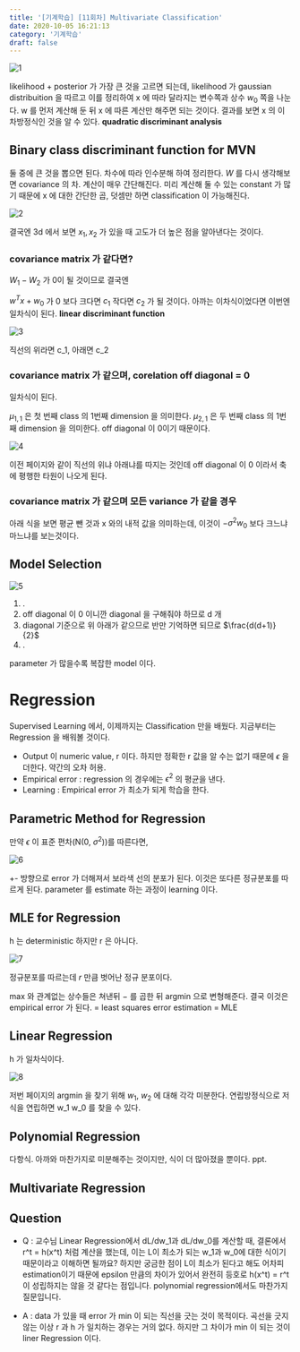 ```yaml
---
title: '[기계학습] [11회차] Multivariate Classification'
date: 2020-10-05 16:21:13
category: '기계학습'
draft: false
---
```


![1](./files/1.PNG)

likelihood + posterior 가 가장 큰 것을 고르면 되는데, likelihood 가 gaussian distribuition 을 따르고 이를 정리하여 x 에 따라 달라지는 변수쪽과 상수 $w_0$ 쪽을 나눈다. w 를 먼저 계산해 둔 뒤 x 에 따른 계산만 해주면 되는 것이다. 결과를 보면 x 의 이차방정식인 것을 알 수 있다. **quadratic discriminant analysis**

## Binary class discriminant function for MVN

둘 중에 큰 것을 뽑으면 된다. 차수에 따라 인수분해 하여 정리한다. $W$ 를 다시 생각해보면 covariance 의 차. 계산이 매우 간단해진다. 미리 계산해 둘 수 있는 constant 가 많기 때문에 x 에 대한 간단한 곱, 덧셈만 하면 classification 이 가능해진다.

![2](./files/2.PNG)

결국엔 3d 에서 보면 $x_1, x_2$ 가 있을 때 고도가 더 높은 점을 알아낸다는 것이다.

### covariance matrix 가 같다면?

$W_1 - W_2$ 가 0이 될 것이므로 결국엔

$w^Tx + w_0$ 가 0 보다 크다면 $c_1$ 작다면 $c_2$ 가 될 것이다. 아까는 이차식이었다면 이번엔 일차식이 된다. **linear discriminant function**

![3](./files/3.PNG)

직선의 위라면 c_1, 아래면 c_2

### covariance matrix 가 같으며, corelation off diagonal = 0

일차식이 된다.

$\mu_{1,1}$ 은 첫 번째 class 의 1번째 dimension 을 의미한다. $\mu_{2,1}$ 은 두 번째 class 의 1번째 dimension 을 의미한다. off diagonal 이 0이기 때문이다.

![4](./files/4.PNG)

이전 페이지와 같이 직선의 위냐 아래냐를 따지는 것인데 off diagonal 이 0 이라서 축에 평행한 타원이 나오게 된다.

### covariance matrix 가 같으며 모든 variance 가 같을 경우

아래 식을 보면 평균 뺀 것과 x 와의 내적 값을 의미하는데, 이것이 $-\sigma^2w_0$ 보다 크느냐 마느냐를 보는것이다.

## Model Selection

![5](./files/5.PNG)

1. .
2. off diagonal 이 0 이니깐 diagonal 을 구해줘야 하므로 d 개
3. diagonal 기준으로 위 아래가 같으므로 반만 기억하면 되므로 $\frac{d(d+1)}{2}$
4. .

parameter 가 많을수록 복잡한 model 이다.

# Regression

Supervised Learning 에서, 이제까지는 Classification 만을 배웠다. 지금부터는 Regression 을 배워볼 것이다.

- Output 이 numeric value, r 이다. 하지만 정확한 r 값을 알 수는 없기 때문에 $\epsilon$ 을 더한다. 약간의 오차 허용.
- Empirical error : regression 의 경우에는 $\epsilon^2$ 의 평균을 낸다.
- Learning : Empirical error 가 최소가 되게 학습을 한다.

## Parametric Method for Regression

만약 $\epsilon$ 이 표준 편차(N(0, $\sigma^2$))를 따른다면,

![6](./files/6.PNG)

+- 방향으로 error 가 더해져서 보라색 선의 분포가 된다.
이것은 또다른 정규분포를 따르게 된다.
parameter 를 estimate 하는 과정이 learning 이다.

## MLE for Regression

h 는 deterministic 하지만 r 은 아니다.

![7](./files/7.PNG)

정규분포를 따르는데 $r$ 만큼 벗어난 정규 분포이다.

max 와 관계없는 상수들은 쳐낸뒤 $-$ 를 곱한 뒤 argmin 으로 변형해준다. 결국 이것은 empirical error 가 된다.
= least squares error estimation = MLE

## Linear Regression

h 가 일차식이다.

![8](./files/8.PNG)

저번 페이지의 argmin 을 찾기 위해 $w_1$, $w_2$ 에 대해 각각 미분한다. 연립방정식으로 저 식을 연립하면 w_1 w_0 를 찾을 수 있다.

## Polynomial Regression

다항식. 아까와 마찬가지로 미분해주는 것이지만, 식이 더 많아졌을 뿐이다. ppt.

## Multivariate Regression

## Question

- Q : 교수님 Linear Regression에서 dL/dw_1과 dL/dw_0를 계산할 때, 결론에서 r^t = h(x^t) 처럼 계산을 했는데, 이는 L이 최소가 되는 w_1과 w_0에 대한 식이기 때문이라고 이해하면 될까요? 하지만 궁금한 점이 L이 최소가 된다고 해도 어차피 estimation이기 때문에 epsilon 만큼의 차이가 있어서 완전히 등호로 h(x^t) = r^t이 성립하지는 않을 것 같다는 점입니다. polynomial regression에서도 마찬가지 질문입니다.

- A : data 가 있을 때 error 가 min 이 되는 직선을 긋는 것이 목적이다. 곡선을 긋지 않는 이상 r 과 h 가 일치하는 경우는 거의 없다. 하지만 그 차이가 min 이 되는 것이 liner Regression 이다.
